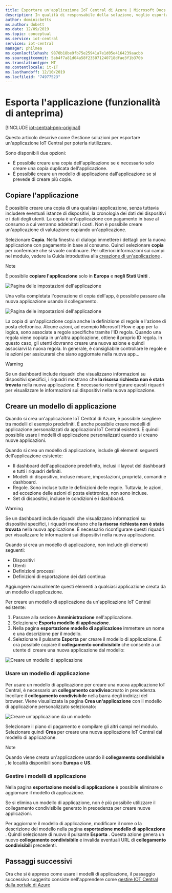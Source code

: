 ```yaml
---
title: Esportare un'applicazione IoT Central di Azure | Microsoft Docs
description: In qualità di responsabile della soluzione, voglio esportare un modello di applicazione per poterlo riutilizzare.
author: dominicbetts
ms.author: dobett
ms.date: 12/09/2019
ms.topic: conceptual
ms.service: iot-central
services: iot-central
manager: philmea
ms.openlocfilehash: 9870b18be9fb75e25941a7e1d05e4164239aacbb
ms.sourcegitcommit: 5ab4f7a81d04a58f235071240718dfae3f1b370b
ms.translationtype: MT
ms.contentlocale: it-IT
ms.lasthandoff: 12/10/2019
ms.locfileid: "74977523"
---
```

# <a name="export-your-application-preview-features"></a>Esporta l'applicazione (funzionalità di anteprima)

[!INCLUDE [iot-central-pnp-original](../../../includes/iot-central-pnp-original-note.md)]

Questo articolo descrive come Gestione soluzioni per esportare un'applicazione IoT Central per poterla riutilizzare.

Sono disponibili due opzioni:

- È possibile creare una copia dell'applicazione se è necessario solo creare una copia duplicata dell'applicazione.
- È possibile creare un modello di applicazione dall'applicazione se si prevede di creare più copie.

## <a name="copy-your-application"></a>Copiare l'applicazione

È possibile creare una copia di una qualsiasi applicazione, senza tuttavia includere eventuali istanze di dispositivi, la cronologia dei dati dei dispositivi e i dati degli utenti. La copia è un'applicazione con pagamento in base al consumo a cui verranno addebitati i costi. Non è possibile creare un'applicazione di valutazione copiando un'applicazione.

Selezionare **Copia**. Nella finestra di dialogo immettere i dettagli per la nuova applicazione con pagamento in base al consumo. Quindi selezionare **copia** per confermare che si vuole continuare. Per ulteriori informazioni sui campi nel modulo, vedere la Guida introduttiva alla [creazione di un'applicazione](quick-deploy-iot-central.md) .

> [!NOTE]
> È possibile **copiare l'applicazione** solo in **Europa** e **negli Stati Uniti** .

![Pagina delle impostazioni dell'applicazione](media/howto-use-app-templates/appcopy2.png)

Una volta completata l'operazione di copia dell'app, è possibile passare alla nuova applicazione usando il collegamento.

![Pagina delle impostazioni dell'applicazione](media/howto-use-app-templates/appcopy3a.png)

La copia di un'applicazione copia anche la definizione di regole e l'azione di posta elettronica. Alcune azioni, ad esempio Microsoft Flow e app per la logica, sono associate a regole specifiche tramite l'ID regola. Quando una regola viene copiata in un'altra applicazione, ottiene il proprio ID regola. In questo caso, gli utenti dovranno creare una nuova azione e quindi associarvi la nuova regola. In generale, è consigliabile controllare le regole e le azioni per assicurarsi che siano aggiornate nella nuova app...

> [!WARNING]
> Se un dashboard include riquadri che visualizzano informazioni su dispositivi specifici, i riquadri mostrano che **la risorsa richiesta non è stata trovata** nella nuova applicazione. È necessario riconfigurare questi riquadri per visualizzare le informazioni sui dispositivi nella nuova applicazione.

## <a name="create-an-application-template"></a>Creare un modello di applicazione

Quando si crea un'applicazione IoT Central di Azure, è possibile scegliere tra modelli di esempio predefiniti. È anche possibile creare modelli di applicazione personalizzati da applicazioni IoT Central esistenti. È quindi possibile usare i modelli di applicazione personalizzati quando si creano nuove applicazioni.

Quando si crea un modello di applicazione, include gli elementi seguenti dell'applicazione esistente:

- Il dashboard dell'applicazione predefinito, inclusi il layout del dashboard e tutti i riquadri definiti.
- Modelli di dispositivo, incluse misure, impostazioni, proprietà, comandi e dashboard.
- Regole. Sono incluse tutte le definizioni delle regole. Tuttavia, le azioni, ad eccezione delle azioni di posta elettronica, non sono incluse.
- Set di dispositivi, incluse le condizioni e i dashboard.

> [!WARNING]
> Se un dashboard include riquadri che visualizzano informazioni su dispositivi specifici, i riquadri mostrano che **la risorsa richiesta non è stata trovata** nella nuova applicazione. È necessario riconfigurare questi riquadri per visualizzare le informazioni sui dispositivi nella nuova applicazione.

Quando si crea un modello di applicazione, non include gli elementi seguenti:

- Dispositivi
- Utenti
- Definizioni processi
- Definizioni di esportazione dei dati continua

Aggiungere manualmente questi elementi a qualsiasi applicazione creata da un modello di applicazione.

Per creare un modello di applicazione da un'applicazione IoT Central esistente:

1. Passare alla sezione **Amministrazione** nell'applicazione.
1. Selezionare **Esporta modello di applicazione**.
1. Nella pagina **esportazione modello di applicazione** immettere un nome e una descrizione per il modello.
1. Selezionare il pulsante **Esporta** per creare il modello di applicazione. È ora possibile copiare il **collegamento condivisibile** che consente a un utente di creare una nuova applicazione dal modello:

![Creare un modello di applicazione](media/howto-use-app-templates/create-template.png)

### <a name="use-an-application-template"></a>Usare un modello di applicazione

Per usare un modello di applicazione per creare una nuova applicazione IoT Central, è necessario un **collegamento condiviso**creato in precedenza. Incollare il **collegamento condivisibile** nella barra degli indirizzi del browser. Viene visualizzata la pagina **Crea un'applicazione** con il modello di applicazione personalizzato selezionato:

![Creare un'applicazione da un modello](media/howto-use-app-templates/create-app.png)

Selezionare il piano di pagamento e compilare gli altri campi nel modulo. Selezionare quindi **Crea** per creare una nuova applicazione IoT Central dal modello di applicazione.

> [!NOTE]
> Quando viene creata un'applicazione usando il **collegamento condivisibile** , le località disponibili sono **Europa** e **US**.

### <a name="manage-application-templates"></a>Gestire i modelli di applicazione

Nella pagina **esportazione modello di applicazione** è possibile eliminare o aggiornare il modello di applicazione.

Se si elimina un modello di applicazione, non è più possibile utilizzare il collegamento condivisibile generato in precedenza per creare nuove applicazioni.

Per aggiornare il modello di applicazione, modificare il nome o la descrizione del modello nella pagina **esportazione modello di applicazione** . Quindi selezionare di nuovo il pulsante **Esporta** . Questa azione genera un nuovo **collegamento condivisibile** e invalida eventuali URL di **collegamento condivisibili** precedenti.

## <a name="next-steps"></a>Passaggi successivi

Ora che si è appreso come usare i modelli di applicazione, il passaggio successivo suggerito consiste nell'apprendere come [gestire IOT Central dalla portale di Azure](../core/howto-manage-iot-central-from-portal.md?toc=/azure/iot-central/preview/toc.json&bc=/azure/iot-central/preview/breadcrumb/toc.json)
